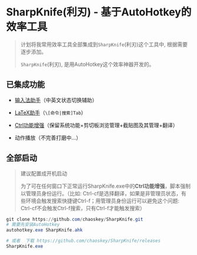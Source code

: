 # SharpKnife(利刃) - 基于AutoHotkey的效率工具

> 计划将我常用效率工具全部集成到`SharpKnife`(利刃)这个工具中, 根据需要逐步添加。
> 
> `SharpKnife`(利刃), 是用AutoHotkey这个效率神器开发的。

## 已集成功能

- [输入法助手](docs/IMSwitch.md)（中英文状态切换辅助）

- [LaTeX助手](docs/LaTeXHelper.md)（`\[命令|搜索]Tab`）

- [Ctrl功能增强](docs/CtrlRich.md)（保留系统功能+剪切板浏览管理+截贴图及其管理+翻译）

- 动作播放（不完善打磨中...）

## 全部启动

> 建议配置成开机启动
>
> 为了可在任何窗口下正常运行SharpKnife.exe中的**Ctrl功能增强**，脚本强制以管理员身份运行。（比如: Ctrl-cf是选择翻译，如果是非管理员状态，有些环境会触发搜索快捷键Ctrl-f；用管理员身份运行可以避免这个问题: Ctrl-cf不会触发Ctrl-f搜索，只有Ctrl-f才能触发搜索）

```powershell
git clone https://github.com/chaoskey/SharpKnife.git
# 需要先安装AutoHotkey
autohotkey.exe SharpKnife.ahk

# 或者  下载 https://github.com/chaoskey/SharpKnife/releases
SharpKnife.exe
```
